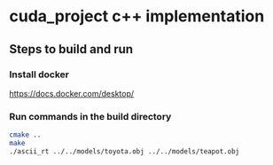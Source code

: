 # cuda_project c++ implementation

## Steps to build and run

### Install docker

<https://docs.docker.com/desktop/>

### Run commands in the build directory

```bash
cmake ..
make
./ascii_rt ../../models/toyota.obj ../../models/teapot.obj
```
